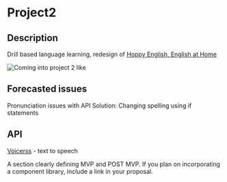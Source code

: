 # Project2

## Description
Drill based language learning, redesign of [Hoppy English, English at Home](https://hoppyenglish.com/https-hoppyenglish-com-%e3%81%8a%e3%81%86%e3%81%a1%e3%81%a7%e3%81%a1%e3%82%87%e3%81%93%e3%81%a3%e3%81%a8english%e3%81%ae%e4%bd%bf%e3%81%84%e6%96%b9-frame-nonceb46a2e6b3b/)

![Coming into project 2 like](https://media.giphy.com/media/13871fiv9kBfkQ/giphy.gif)


## Forecasted issues
Pronunciation issues with API
Solution: Changing spelling using if statements

## API
[Voicerss](http://api.voicerss.org) - text to speech

A section clearly defining MVP and POST MVP.
If you plan on incorporating a component library, include a link in your proposal.